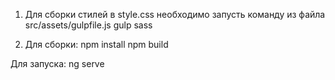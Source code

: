 ﻿1. Для сборки стилей в style.css необходимо запусть команду из файла src/assets/gulpfile.js
gulp sass

2. Для сборки:
npm install
npm build

Для запуска:
ng serve
